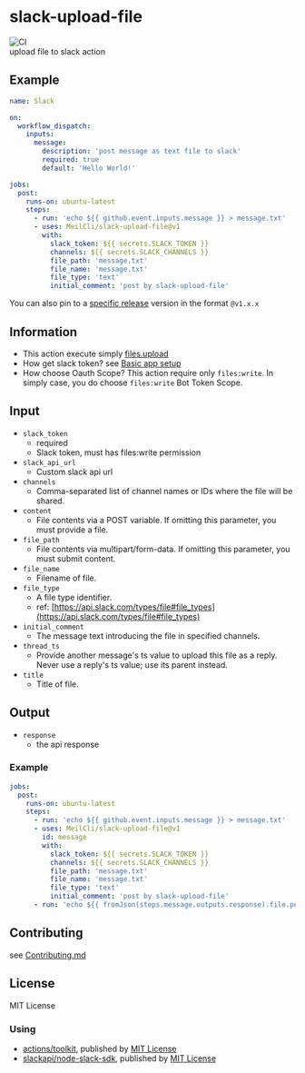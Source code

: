 # slack-upload-file
![CI](https://github.com/MeilCli/slack-upload-file/workflows/CI/badge.svg)  
upload file to slack action

## Example
```yaml
name: Slack

on:
  workflow_dispatch:
    inputs:
      message: 
        description: 'post message as text file to slack'
        required: true
        default: 'Hello World!'

jobs:
  post:
    runs-on: ubuntu-latest
    steps:
      - run: 'echo ${{ github.event.inputs.message }} > message.txt'
      - uses: MeilCli/slack-upload-file@v1
        with:
          slack_token: ${{ secrets.SLACK_TOKEN }}
          channels: ${{ secrets.SLACK_CHANNELS }}
          file_path: 'message.txt'
          file_name: 'message.txt'
          file_type: 'text'
          initial_comment: 'post by slack-upload-file'
```
You can also pin to a [specific release](https://github.com/MeilCli/slack-upload-file/releases) version in the format `@v1.x.x`

## Information
- This action execute simply [files.upload](https://api.slack.com/methods/files.upload)
- How get slack token? see [Basic app setup](https://api.slack.com/authentication/basics)
- How choose Oauth Scope? This action require only `files:write`. In simply case, you do choose `files:write` Bot Token Scope.

## Input
- `slack_token`
  - required
  - Slack token, must has files:write permission
- `slack_api_url`
  - Custom slack api url
- `channels`
  - Comma-separated list of channel names or IDs where the file will be shared.
- `content`
  - File contents via a POST variable. If omitting this parameter, you must provide a file.
- `file_path`
  - File contents via multipart/form-data. If omitting this parameter, you must submit content.
- `file_name`
  - Filename of file.
- `file_type`
  - A file type identifier.
  - ref: [https://api.slack.com/types/file#file_types](https://api.slack.com/types/file#file_types)
- `initial_comment`
  - The message text introducing the file in specified channels.
- `thread_ts`
  - Provide another message's ts value to upload this file as a reply. Never use a reply's ts value; use its parent instead.
- `title`
  - Title of file.

## Output
- `response`
  - the api response

### Example
```yaml
jobs:
  post:
    runs-on: ubuntu-latest
    steps:
      - run: 'echo ${{ github.event.inputs.message }} > message.txt'
      - uses: MeilCli/slack-upload-file@v1
        id: message
        with:
          slack_token: ${{ secrets.SLACK_TOKEN }}
          channels: ${{ secrets.SLACK_CHANNELS }}
          file_path: 'message.txt'
          file_name: 'message.txt'
          file_type: 'text'
          initial_comment: 'post by slack-upload-file'
      - run: 'echo ${{ fromJson(steps.message.outputs.response).file.permalink }}'
```

## Contributing
see [Contributing.md](./.github/CONTRIBUTING.md)

## License
MIT License

### Using
- [actions/toolkit](https://github.com/actions/toolkit), published by [MIT License](https://github.com/actions/toolkit/blob/master/LICENSE.md)
- [slackapi/node-slack-sdk](https://github.com/slackapi/node-slack-sdk), published by [MIT License](https://github.com/slackapi/node-slack-sdk/blob/main/LICENSE)
